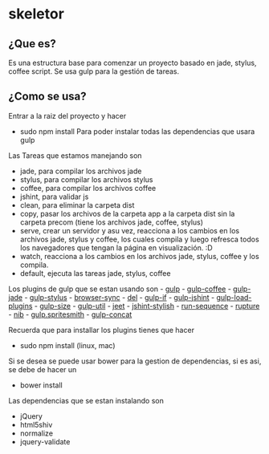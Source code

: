 skeletor
========

## ¿Que es?

Es una estructura base para comenzar un proyecto basado en jade, stylus, coffee script.
Se usa gulp para la gestión de tareas.

## ¿Como se usa?

Entrar a la raiz del proyecto y hacer
- sudo npm install
Para poder instalar todas las dependencias que usara gulp

Las Tareas que estamos manejando son

- jade, para compilar los archivos jade
- stylus, para compilar los archivos stylus
- coffee, para compilar los archivos coffee
- jshint, para validar js
- clean, para eliminar la carpeta dist
- copy, pasar los archivos de la carpeta app a la carpeta dist sin la carpeta precom (tiene los archivos jade, coffee, stylus)
- serve, crear un servidor y asu vez, reacciona a los cambios en los archivos jade, stylus y coffee, los cuales compila y luego refresca todos los navegadores que tengan la página en visualización. :D
- watch, reacciona a los cambios en los archivos jade, stylus, coffee y los compila.
- default, ejecuta las tareas jade, stylus, coffee

Los plugins de gulp que se estan usando son
	- [gulp](https://www.npmjs.org/package/gulp)
	- [gulp-coffee](https://www.npmjs.org/package/gulp-coffee)
	- [gulp-jade](https://www.npmjs.org/package/gulp-jade)
	- [gulp-stylus](https://www.npmjs.org/package/gulp-stylus)
	- [browser-sync](https://www.npmjs.org/package/browser-sync)
	- [del](https://www.npmjs.org/package/del)
	- [gulp-if](https://www.npmjs.org/package/gulp-if)
	- [gulp-jshint](https://www.npmjs.org/package/gulp-jshint)
	- [gulp-load-plugins](https://www.npmjs.org/package/gulp-load-plugins)
	- [gulp-size](https://www.npmjs.org/package/gulp-size)
	- [gulp-util](https://www.npmjs.org/package/gulp-util)
	- [jeet](https://www.npmjs.org/package/jeet)
	- [jshint-stylish](https://www.npmjs.org/package/jshint-stylish)
	- [run-sequence](https://www.npmjs.org/package/run-sequence)
	- [rupture](https://www.npmjs.org/package/rupture)
	- [nib](https://www.npmjs.org/package/nib)
	- [gulp.spritesmith](https://www.npmjs.org/package/gulp.spritesmith)
	- [gulp-concat](https://www.npmjs.org/package/gulp-concat)

Recuerda que para installar los plugins tienes que hacer
- sudo npm install (linux, mac)

Si se desea se puede usar bower para la gestion de dependencias, si es asi, se debe de hacer un
- bower install

Las dependencias que se estan instalando son
 - jQuery
 - html5shiv
 - normalize
 - jquery-validate